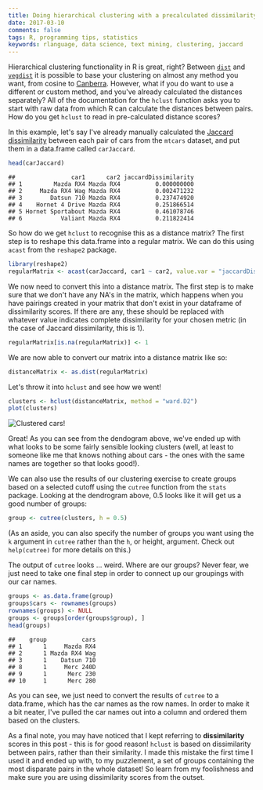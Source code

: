 ```yaml
---
title: Doing hierarchical clustering with a precalculated dissimilarity index
date: 2017-03-10
comments: false
tags: R, programming tips, statistics
keywords: rlanguage, data science, text mining, clustering, jaccard
---
```


Hierarchical clustering functionality in R is great, right? Between [`dist`](https://stat.ethz.ch/R-manual/R-devel/library/stats/html/dist.html) and [`vegdist`](http://cc.oulu.fi/~jarioksa/softhelp/vegan/html/vegdist.html) it is possible to base your clustering on almost any method you want, from cosine to [Canberra](https://blog.csiro.au/going-nuts-with-the-canberra-distance/). However, what if you do want to use a different or custom method, and you've already calculated the distances separately? All of the documentation for the `hclust` function asks you to start with raw data from which R can calculate the distances between pairs. How do you get `hclust` to read in pre-calculated distance scores?

In this example, let's say I've already manually calculated the [Jaccard dissimilarity](https://en.wikipedia.org/wiki/Jaccard_index) between each pair of cars from the `mtcars` dataset, and put them in a data.frame called `carJaccard`.




```r
head(carJaccard)
```

```
##                car1      car2 jaccardDissimilarity
## 1         Mazda RX4 Mazda RX4          0.000000000
## 2     Mazda RX4 Wag Mazda RX4          0.002471232
## 3        Datsun 710 Mazda RX4          0.237474920
## 4    Hornet 4 Drive Mazda RX4          0.251866514
## 5 Hornet Sportabout Mazda RX4          0.461078746
## 6           Valiant Mazda RX4          0.211822414
```

So how do we get `hclust` to recognise this as a distance matrix? The first step is to reshape this data.frame into a regular matrix. We can do this using `acast` from the `reshape2` package.


```r
library(reshape2)
regularMatrix <- acast(carJaccard, car1 ~ car2, value.var = "jaccardDissimilarity")
```

We now need to convert this into a distance matrix. The first step is to make sure that we don't have any NA's in the matrix, which happens when you have pairings created in your matrix that don't exist in your dataframe of dissimilarity scores. If there are any, these should be replaced with whatever value indicates complete dissimilarity for your chosen metric (in the case of Jaccard dissimilarity, this is 1).


```r
regularMatrix[is.na(regularMatrix)] <- 1
```

We are now able to convert our matrix into a distance matrix like so:


```r
distanceMatrix <- as.dist(regularMatrix)
```

Let's throw it into `hclust` and see how we went!


```r
clusters <- hclust(distanceMatrix, method = "ward.D2")
plot(clusters)
```

<img src="/figure/cars_dendrogram-1.png" title="Clustered cars!" style="display: block; margin: auto;" />

Great! As you can see from the dendogram above, we've ended up with what looks to be some fairly sensible looking clusters (well, at least to someone like me that knows nothing about cars - the ones with the same names are together so that looks good!).

We can also use the results of our clustering exercise to create groups based on a selected cutoff using the `cutree` function from the `stats` package. Looking at the dendrogram above, 0.5 looks like it will get us a good number of groups:


```r
group <- cutree(clusters, h = 0.5)
```

(As an aside, you can also specify the number of groups you want using the `k` argument in `cutree` rather than the `h`, or height, argument. Check out `help(cutree)` for more details on this.)

The output of `cutree` looks ... weird. Where are our groups? Never fear, we just need to take one final step in order to connect up our groupings with our car names.


```r
groups <- as.data.frame(group)
groups$cars <- rownames(groups)
rownames(groups) <- NULL
groups <- groups[order(groups$group), ]
head(groups)
```

```
##    group          cars
## 1      1     Mazda RX4
## 2      1 Mazda RX4 Wag
## 3      1    Datsun 710
## 8      1     Merc 240D
## 9      1      Merc 230
## 10     1      Merc 280
```

As you can see, we just need to convert the results of `cutree` to a data.frame, which has the car names as the row names. In order to make it a bit neater, I've pulled the car names out into a column and ordered them based on the clusters.

As a final note, you may have noticed that I kept referring to **dissimilarity** scores in this post - this is for good reason! `hclust` is based on dissimilarity between pairs, rather than their similarity. I made this mistake the first time I used it and ended up with, to my puzzlement, a set of groups containing the most disparate pairs in the whole dataset! So learn from my foolishness and make sure you are using dissimilarity scores from the outset.
